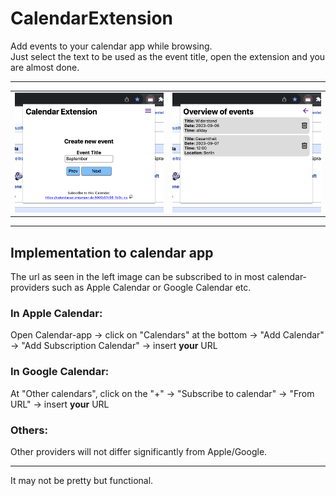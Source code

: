 # CalendarExtension 

Add events to your calendar app while browsing.  <br>
Just select the text to be used as the event title, open the extension and you are almost done. 

---

<table>
  <tr>
    <td>
      <img src="https://github.com/jmjumper/CalendarExtension/blob/main/Screenshots/create_new_event.png" alt="drawing" width="500"/>
    </td>
    <td>
      <img src="https://github.com/jmjumper/CalendarExtension/blob/main/Screenshots/events_overview.png" alt="drawing" width="500"/>
    </td>
  </tr>
</table>

--- 
## Implementation to calendar app
The url as seen in the left image can be subscribed to in most calendar-providers such as Apple Calendar or Google Calendar etc. <br>
### In <b>Apple Calendar</b>: 
Open Calendar-app -> click on "Calendars" at the bottom -> "Add Calendar" -> "Add Subscription Calendar" -> insert <b>your</b> URL
### In <b>Google Calendar</b>:
At "Other calendars", click on the "+" -> "Subscribe to calendar" -> "From URL" -> insert <b>your</b> URL  <br>
### Others:
Other providers will not differ significantly from Apple/Google.

---
It may not be pretty but functional. 
